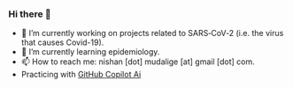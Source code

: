 ### Hi there 👋

- 🔭 I’m currently working on projects related to SARS‑CoV‑2 (i.e. the virus that causes Covid-19).
- 🌱 I’m currently learning epidemiology.
- 📫 How to reach me: nishan [dot] mudalige [at] gmail [dot] com.
- Practicing with [GitHub Copilot Ai](https://marketplace.visualstudio.com/items?itemName=GitHub.copilot "GitHub Copilot")


<!--
**nishanmudalige/nishanmudalige** is a ✨ _special_ ✨ repository because its `README.md` (this file) appears on your GitHub profile.

Here are some ideas to get you started:

- 🔭 I’m currently working on ...
- 🌱 I’m currently learning ...
- 👯 I’m looking to collaborate on ...
- 🤔 I’m looking for help with ...
- 💬 Ask me about ...
- 📫 How to reach me: ...
- 😄 Pronouns: ...
- ⚡ Fun fact: ...
-->
